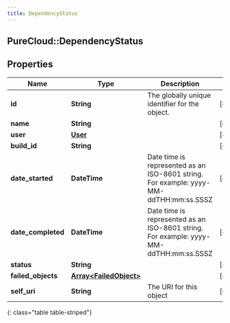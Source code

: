 ```yaml
---
title: DependencyStatus
---
```

## PureCloud::DependencyStatus

## Properties

|Name | Type | Description | Notes|
|------------ | ------------- | ------------- | -------------|
| **id** | **String** | The globally unique identifier for the object. | [optional] |
| **name** | **String** |  | [optional] |
| **user** | [**User**](User.html) |  | [optional] |
| **build_id** | **String** |  | [optional] |
| **date_started** | **DateTime** | Date time is represented as an ISO-8601 string. For example: yyyy-MM-ddTHH:mm:ss.SSSZ | [optional] |
| **date_completed** | **DateTime** | Date time is represented as an ISO-8601 string. For example: yyyy-MM-ddTHH:mm:ss.SSSZ | [optional] |
| **status** | **String** |  | [optional] |
| **failed_objects** | [**Array&lt;FailedObject&gt;**](FailedObject.html) |  | [optional] |
| **self_uri** | **String** | The URI for this object | [optional] |
{: class="table table-striped"}


